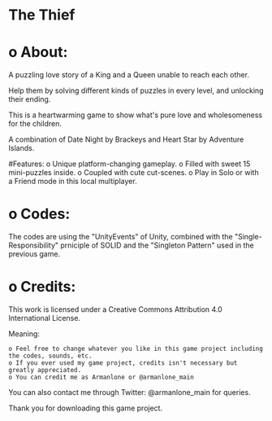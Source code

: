 # The Thief

# o About:
 A puzzling love story of a King and a Queen unable to reach each other.

Help them by solving different kinds of puzzles in every level, and unlocking their ending.

This is a heartwarming game to show what's pure love and wholesomeness for the children.

A combination of Date Night by Brackeys and Heart Star by Adventure Islands.

#Features:
    o Unique platform-changing gameplay.
    o Filled with sweet 15 mini-puzzles inside.
    o Coupled with cute cut-scenes.
    o Play in Solo or with a Friend mode in this local multiplayer.
    
# o Codes:
 The codes are using the "UnityEvents" of Unity, combined with the "Single-Responsibility" prniciple of SOLID and the "Singleton Pattern" used in the previous game.

# o Credits:

This work is licensed under a Creative Commons Attribution 4.0 International License.

Meaning:

    o Feel free to change whatever you like in this game project including the codes, sounds, etc.
    o If you ever used my game project, credits isn't necessary but greatly appreciated.
    o You can credit me as Armanlone or @armanlone_main
    
You can also contact me through Twitter: @armanlone_main for queries.

Thank you for downloading this game project.
